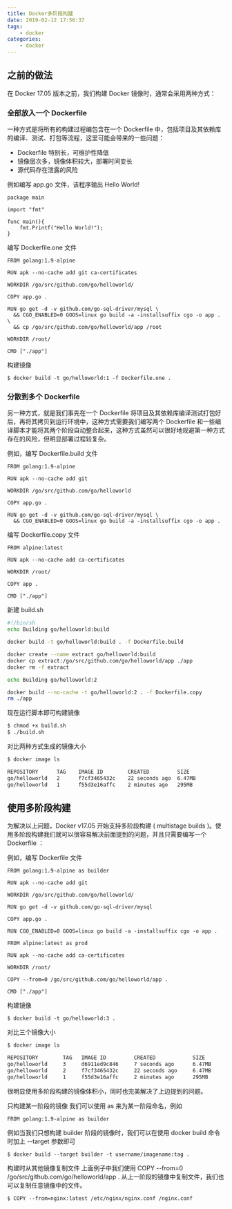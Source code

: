 ```yaml
---
title: Docker多阶段构建
date: 2019-02-12 17:56:37
tags:
    - docker
categories:
    - docker
---
```

## 之前的做法
在 Docker 17.05 版本之前，我们构建 Docker 镜像时，通常会采用两种方式：
### 全部放入一个 Dockerfile
一种方式是将所有的构建过程编包含在一个  Dockerfile  中，包括项目及其依赖库的编译、测试、打包等流程，这里可能会带来的一些问题：
- Dockerfile  特别长，可维护性降低
- 镜像层次多，镜像体积较大，部署时间变长
- 源代码存在泄露的风险

例如编写  app.go  文件，该程序输出  Hello World! 

```golang
package main  

import "fmt"  

func main(){  
    fmt.Printf("Hello World!");
}
```

编写  Dockerfile.one  文件

```
FROM golang:1.9-alpine

RUN apk --no-cache add git ca-certificates

WORKDIR /go/src/github.com/go/helloworld/

COPY app.go .

RUN go get -d -v github.com/go-sql-driver/mysql \
  && CGO_ENABLED=0 GOOS=linux go build -a -installsuffix cgo -o app . \
  && cp /go/src/github.com/go/helloworld/app /root

WORKDIR /root/

CMD ["./app"]
```

构建镜像

`$ docker build -t go/helloworld:1 -f Dockerfile.one .`
 
### 分散到多个 Dockerfile
另一种方式，就是我们事先在一个  Dockerfile  将项目及其依赖库编译测试打包好后，再将其拷贝到运行环境中，这种方式需要我们编写两个  Dockerfile  和一些编译脚本才能将其两个阶段自动整合起来，这种方式虽然可以很好地规避第一种方式存在的风险，但明显部署过程较复杂。

例如，编写  Dockerfile.build  文件

```
FROM golang:1.9-alpine

RUN apk --no-cache add git

WORKDIR /go/src/github.com/go/helloworld

COPY app.go .

RUN go get -d -v github.com/go-sql-driver/mysql \
  && CGO_ENABLED=0 GOOS=linux go build -a -installsuffix cgo -o app .
```

编写  Dockerfile.copy  文件

```
FROM alpine:latest

RUN apk --no-cache add ca-certificates

WORKDIR /root/

COPY app .

CMD ["./app"]
```

新建  build.sh 

```bash
#!/bin/sh
echo Building go/helloworld:build

docker build -t go/helloworld:build . -f Dockerfile.build

docker create --name extract go/helloworld:build
docker cp extract:/go/src/github.com/go/helloworld/app ./app
docker rm -f extract

echo Building go/helloworld:2

docker build --no-cache -t go/helloworld:2 . -f Dockerfile.copy
rm ./app
```

现在运行脚本即可构建镜像

```bash
$ chmod +x build.sh
$ ./build.sh
```

对比两种方式生成的镜像大小

```bash
$ docker image ls

REPOSITORY      TAG    IMAGE ID        CREATED         SIZE
go/helloworld   2      f7cf3465432c    22 seconds ago  6.47MB
go/helloworld   1      f55d3e16affc    2 minutes ago   295MB
```

## 使用多阶段构建
为解决以上问题，Docker v17.05 开始支持多阶段构建 ( multistage builds )。使用多阶段构建我们就可以很容易解决前面提到的问题，并且只需要编写一个  Dockerfile ：

例如，编写  Dockerfile  文件

```
FROM golang:1.9-alpine as builder

RUN apk --no-cache add git

WORKDIR /go/src/github.com/go/helloworld/

RUN go get -d -v github.com/go-sql-driver/mysql

COPY app.go .

RUN CGO_ENABLED=0 GOOS=linux go build -a -installsuffix cgo -o app .

FROM alpine:latest as prod

RUN apk --no-cache add ca-certificates

WORKDIR /root/

COPY --from=0 /go/src/github.com/go/helloworld/app .

CMD ["./app"]
``` 

构建镜像

`$ docker build -t go/helloworld:3 .`
 
对比三个镜像大小

```bash
$ docker image ls

REPOSITORY        TAG   IMAGE ID         CREATED            SIZE
go/helloworld     3     d6911ed9c846     7 seconds ago      6.47MB
go/helloworld     2     f7cf3465432c     22 seconds ago     6.47MB
go/helloworld     1     f55d3e16affc     2 minutes ago      295MB
```

很明显使用多阶段构建的镜像体积小，同时也完美解决了上边提到的问题。

只构建某一阶段的镜像
我们可以使用  as  来为某一阶段命名，例如

`FROM golang:1.9-alpine as builder`
 
例如当我们只想构建  builder  阶段的镜像时，我们可以在使用  docker build  命令时加上  --target  参数即可

`$ docker build --target builder -t username/imagename:tag .`
 
构建时从其他镜像复制文件
上面例子中我们使用  COPY --from=0 /go/src/github.com/go/helloworld/app .  从上一阶段的镜像中复制文件，我们也可以复制任意镜像中的文件。

`$ COPY --from=nginx:latest /etc/nginx/nginx.conf /nginx.conf`